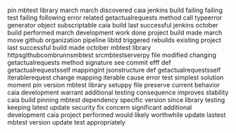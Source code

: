 pin mbtest library march march discovered caia jenkins build failing failing test failing following error related getactualrequests method call typeerror generator object subscriptable caia build last successful jenkins october build performed march development work done project build made march move github organization pipeline libitd triggered rebuilds existing project last successful build made october mbtest library httpsgithubcombrunnsmbtest srcmbtestserverpy file modified changing getactualrequests method signature see commit efff def getactualrequestsself mappingint jsonstructure def getactualrequestsself iterablerequest change mapping iterable cause error test simplest solution moment pin version mbtest library setuppy file preserve current behavior caia development warrant additional testing consequence improves stability caia build pinning mbtest dependency specific version since library testing keeping latest update security fix concern significant additional development caia project performed would likely worthwhile update lastest mbtest version update test appropriately